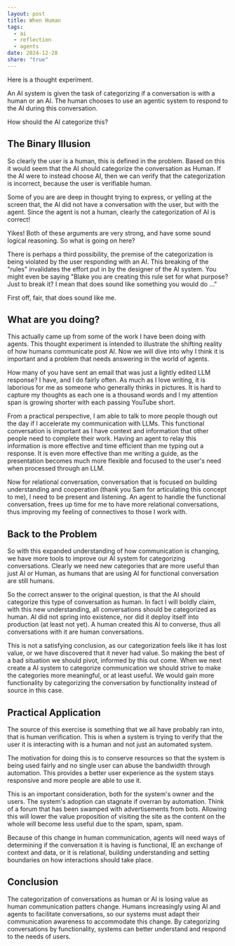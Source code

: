 ```yaml
---
layout: post
title: When Human
tags:
  - ai
  - reflection
  - agents
date: 2024-12-28
share: "true"
---
```

Here is a thought experiment. 

An AI system is given the task of categorizing if a conversation is with a human or an AI. The human chooses to use an agentic system to respond to the AI during this conversation. 

How should the AI categorize this?

## The Binary Illusion

So clearly the user is a human, this is defined in the problem. Based on this it would seem that the AI should categorize the conversation as Human. If the AI were to instead choose AI, then we can verify that the categorization is incorrect, because the user is verifiable human.

Some of you are are deep in thought trying to express, or yelling at the screen that, the AI did not have a conversation with the user, but with the agent. Since the agent is not a human, clearly the categorization of AI is correct!

Yikes! Both of these arguments are very strong, and have some sound logical reasoning. So what is going on here?

There is perhaps a third possibility, the premise of the categorization is being violated by the user responding with an AI. This breaking of the "rules" invalidates the effort put in by the designer of the AI system. You might even be saying "Blake you are creating this rule set for what purpose? Just to break it? I mean that does sound like something you would do ..."

First off, fair, that does sound like me.

## What are you doing?

This actually came up from some of the work I have been doing with agents. This thought experiment is intended to illustrate the shifting reality of how humans communicate post AI. Now we will dive into why I think it is important and a problem that needs answering in the world of agents.

How many of you have sent an email that was just a lightly edited LLM response? I have, and I do fairly often. As much as I love writing, it is laborious for me as someone who generally thinks in pictures. It is hard to capture my thoughts as each one is a thousand words and I my attention span is growing shorter with each passing YouTube short. 

From a practical perspective, I am able to talk to more people though out the day if I accelerate my communication with LLMs. This functional conversation is important as I have context and information that other people need to complete their work. Having an agent to relay this information is more effective and time efficient than me typing out a response. It is even more effective than me writing a guide, as the presentation becomes much more flexible and focused to the user's need when processed through an LLM.

Now for relational conversation, conversation that is focused on building understanding and cooperation (thank you Sam for articulating this concept to me), I need to be present and listening. An agent to handle the functional conversation, frees up time for me to have more relational conversations, thus improving my feeling of connectives to those I work with.

## Back to the Problem

So with this expanded understanding of how communication is changing, we have more tools to improve our AI system for categorizing conversations. Clearly we need new categories that are more useful than just AI or Human, as humans that are using AI for functional conversation are still humans.

So the correct answer to the original question, is that the AI should categorize this type of conversation as human. In fact I will boldly claim, with this new understanding, all conversations should be categorized as human. AI did not spring into existence, nor did it deploy itself into production (at least not yet). A human created this AI to converse, thus all conversations with it are human conversations. 

This is not a satisfying conclusion, as our categorization feels like it has lost value, or we have discovered that it never had value. So making the best of a bad situation we should pivot, informed by this out come. When we next create a AI system to categorize communication we should strive to make the categories more meaningful, or at least useful. We would gain more functionality by categorizing the conversation by functionality instead of source in this case.

## Practical Application

The source of this exercise is something that we all have probably ran into, that is human verification. This is when a system is trying to verify that the user it is interacting with is a human and not just an automated system. 

The motivation for doing this is to conserve resources so that the system is being used fairly and no single user can abuse the bandwidth through automation. This provides a better user experience as the system stays responsive and more people are able to use it.

This is an important consideration, both for the system's owner and the users. The system's adoption can stagnate if overran by automation. Think of a forum that has been swamped with advertisements from bots. Allowing this will lower the value proposition of visiting the site as the content on the whole will become less useful due to the spam, spam, spam.

Because of this change in human communication, agents will need ways of determining if the conversation it is having is functional, IE an exchange of context and data, or it is relational, building understanding and setting boundaries on how interactions should take place.
## Conclusion

The categorization of conversations as human or AI is losing value as human communication patters change. Humans increasingly using AI and agents to facilitate conversations, so our systems must adapt their communication awareness to accommodate this change. By categorizing conversations by functionality, systems can better understand and respond to the needs of users.




